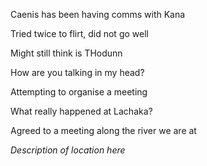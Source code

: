 
Caenis has been having comms with Kana

Tried twice to flirt, did not go well

Might still think is THodunn

How are you talking in my head?

Attempting to organise a meeting

What really happened at Lachaka?

Agreed to a meeting along the river we are at

*Description of location here*

